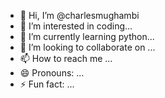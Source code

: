 - 👋 Hi, I’m @charlesmughambi
- 👀 I’m interested in coding...
- 🌱 I’m currently learning python...
- 💞️ I’m looking to collaborate on ...
- 📫 How to reach me ...
- 😄 Pronouns: ...
- ⚡ Fun fact: ...

<!---
charlesmughambi/charlesmughambi is a ✨ special ✨ repository because its `README.md` (this file) appears on your GitHub profile.
You can click the Preview link to take a look at your changes.
--->
